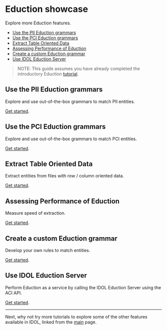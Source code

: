 # Eduction showcase

Explore more Eduction features.

- [Use the PII Eduction grammars](#use-the-pii-eduction-grammars)
- [Use the PCI Eduction grammars](#use-the-pci-eduction-grammars)
- [Extract Table Oriented Data](#extract-table-oriented-data)
- [Assessing Performance of Eduction](#assessing-performance-of-eduction)
- [Create a custom Eduction grammar](#create-a-custom-eduction-grammar)
- [Use IDOL Eduction Server](#use-idol-eduction-server)

> NOTE: This guide assumes you have already completed the introductory Eduction [tutorial](./introduction.md).

## Use the PII Eduction grammars

Explore and use out-of-the-box grammars to match PII entities.

[Get started](./pii_grammar.md).

## Use the PCI Eduction grammars

Explore and use out-of-the-box grammars to match PCI entities.

[Get started](./pci_grammar.md).

## Extract Table Oriented Data

Extract entities from files with row / column oriented data.

[Get started](./table_mode.md).

## Assessing Performance of Eduction

Measure speed of extraction.

[Get started](./assess_performance.md).

## Create a custom Eduction grammar

Develop your own rules to match entities.

[Get started](./custom_grammar.md).

## Use IDOL Eduction Server

Perform Eduction as a service by calling the IDOL Eduction Server using the ACI API.

[Get started](./eduction_server.md).

---

Next, why not try more tutorials to explore some of the other features available in IDOL, linked from the [main](../README.md#capability-showcase-examples) page.
